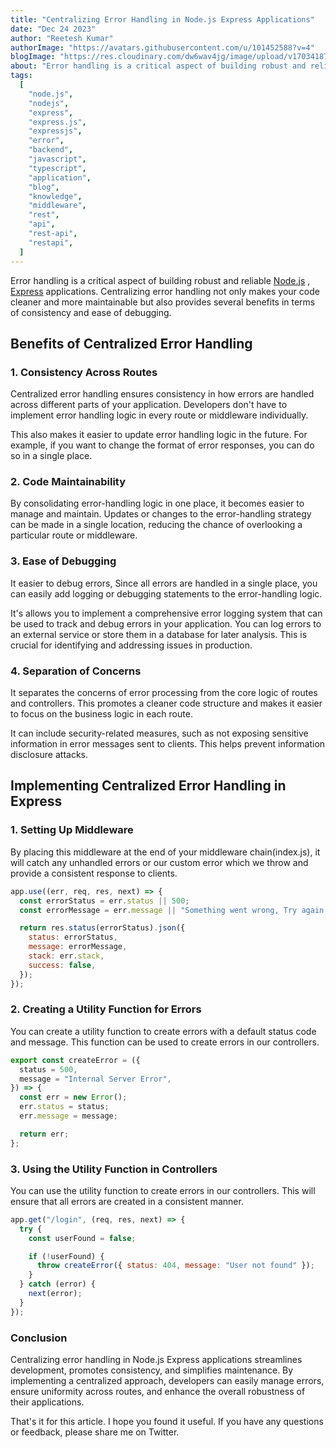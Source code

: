 ```yaml
---
title: "Centralizing Error Handling in Node.js Express Applications"
date: "Dec 24 2023"
author: "Reetesh Kumar"
authorImage: "https://avatars.githubusercontent.com/u/101452588?v=4"
blogImage: "https://res.cloudinary.com/dw6wav4jg/image/upload/v1703418748/WhatsApp_Image_2023-12-24_at_12.01.13_PM_1_1_1_unsdpy.png"
about: "Error handling is a critical aspect of building robust and reliable Node.js Express applications. In this article, we will learn about error handling in Node.js Express applications."
tags:
  [
    "node.js",
    "nodejs",
    "express",
    "express.js",
    "expressjs",
    "error",
    "backend",
    "javascript",
    "typescript",
    "application",
    "blog",
    "knowledge",
    "middleware",
    "rest",
    "api",
    "rest-api",
    "restapi",
  ]
---
```


Error handling is a critical aspect of building robust and reliable [Node.js](https://nodejs.org/en) , [Express](https://expressjs.com/) applications. Centralizing error handling not only makes your code cleaner and more maintainable but also provides several benefits in terms of consistency and ease of debugging.

## Benefits of Centralized Error Handling

### 1. Consistency Across Routes

Centralized error handling ensures consistency in how errors are handled across different parts of your application. Developers don't have to implement error handling logic in every route or middleware individually.

This also makes it easier to update error handling logic in the future. For example, if you want to change the format of error responses, you can do so in a single place.

### 2. Code Maintainability

By consolidating error-handling logic in one place, it becomes easier to manage and maintain. Updates or changes to the error-handling strategy can be made in a single location, reducing the chance of overlooking a particular route or middleware.

### 3. Ease of Debugging

It easier to debug errors, Since all errors are handled in a single place, you can easily add logging or debugging statements to the error-handling logic.

It's allows you to implement a comprehensive error logging system that can be used to track and debug errors in your application. You can log errors to an external service or store them in a database for later analysis. This is crucial for identifying and addressing issues in production.

### 4. Separation of Concerns

It separates the concerns of error processing from the core logic of routes and controllers. This promotes a cleaner code structure and makes it easier to focus on the business logic in each route.

It can include security-related measures, such as not exposing sensitive information in error messages sent to clients. This helps prevent information disclosure attacks.

## Implementing Centralized Error Handling in Express

### 1. Setting Up Middleware

By placing this middleware at the end of your middleware chain(index.js), it will catch any unhandled errors or our custom error which we throw and provide a consistent response to clients.

```js
app.use((err, req, res, next) => {
  const errorStatus = err.status || 500;
  const errorMessage = err.message || "Something went wrong, Try again!";

  return res.status(errorStatus).json({
    status: errorStatus,
    message: errorMessage,
    stack: err.stack,
    success: false,
  });
});
```

### 2. Creating a Utility Function for Errors

You can create a utility function to create errors with a default status code and message. This function can be used to create errors in our controllers.

```js
export const createError = ({
  status = 500,
  message = "Internal Server Error",
}) => {
  const err = new Error();
  err.status = status;
  err.message = message;

  return err;
};
```

### 3. Using the Utility Function in Controllers

You can use the utility function to create errors in our controllers. This will ensure that all errors are created in a consistent manner.

```js
app.get("/login", (req, res, next) => {
  try {
    const userFound = false;

    if (!userFound) {
      throw createError({ status: 404, message: "User not found" });
    }
  } catch (error) {
    next(error);
  }
});
```

### Conclusion

Centralizing error handling in Node.js Express applications streamlines development, promotes consistency, and simplifies maintenance. By implementing a centralized approach, developers can easily manage errors, ensure uniformity across routes, and enhance the overall robustness of their applications.

That's it for this article. I hope you found it useful. If you have any questions or feedback, please share me on Twitter.
